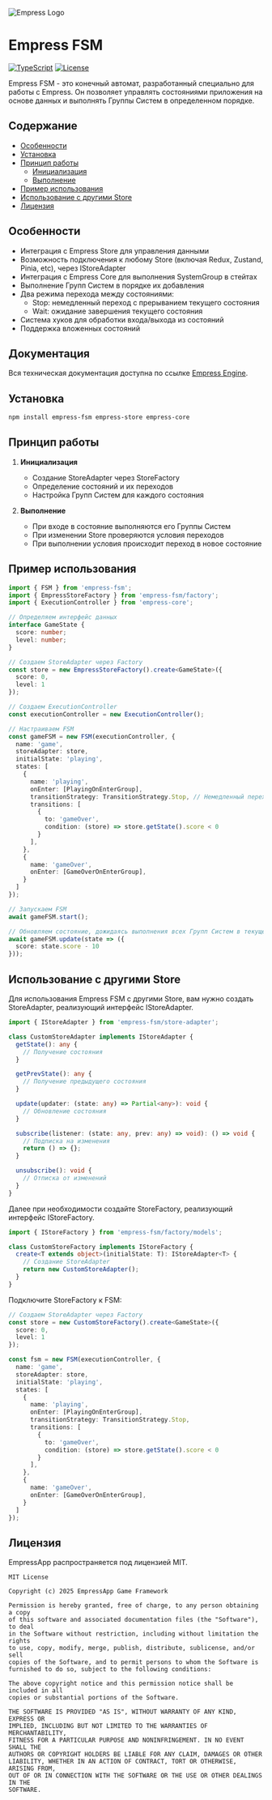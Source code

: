 ![Empress Logo](https://empressengine.github.io/empress-documentation/assets/images/empress_logo_big_fsm-5d73b41dab10e209faaa578b5d4c3273.png)

# Empress FSM

[![TypeScript](https://img.shields.io/badge/TypeScript-Ready-blue.svg)]()
[![License](https://img.shields.io/badge/License-MIT-green.svg)]()

Empress FSM - это конечный автомат, разработанный специально для работы с Empress. Он позволяет управлять состояниями приложения на основе данных и выполнять Группы Систем в определенном порядке.

## Содержание

- [Особенности](#особенности)
- [Установка](#установка)
- [Принцип работы](#принцип-работы)
  - [Инициализация](#инициализация)
  - [Выполнение](#выполнение)
- [Пример использования](#пример-использования)
- [Использование с другими Store](#использование-с-другими-store)
- [Лицензия](#лицензия)


## Особенности

- Интеграция с Empress Store для управления данными
- Возможность подключения к любому Store (включая Redux, Zustand, Pinia, etc), через IStoreAdapter
- Интеграция с Empress Core для выполнения SystemGroup в стейтах
- Выполнение Групп Систем в порядке их добавления
- Два режима перехода между состояниями:
  - Stop: немедленный переход с прерыванием текущего состояния
  - Wait: ожидание завершения текущего состояния
- Система хуков для обработки входа/выхода из состояний
- Поддержка вложенных состояний

## Документация

Вся техническая документация доступна по ссылке [Empress Engine](https://empressengine.github.io/empress-documentation/intro).

## Установка

```bash
npm install empress-fsm empress-store empress-core
```

## Принцип работы

1. **Инициализация**
   - Создание StoreAdapter через StoreFactory
   - Определение состояний и их переходов
   - Настройка Групп Систем для каждого состояния

2. **Выполнение**
   - При входе в состояние выполняются его Группы Систем
   - При изменении Store проверяются условия переходов
   - При выполнении условия происходит переход в новое состояние

## Пример использования

```typescript
import { FSM } from 'empress-fsm';
import { EmpressStoreFactory } from 'empress-fsm/factory';
import { ExecutionController } from 'empress-core';

// Определяем интерфейс данных
interface GameState {
  score: number;
  level: number;
}

// Создаем StoreAdapter через Factory
const store = new EmpressStoreFactory().create<GameState>({
  score: 0,
  level: 1
});

// Создаем ExecutionController
const executionController = new ExecutionController();

// Настраиваем FSM
const gameFSM = new FSM(executionController, {
  name: 'game',
  storeAdapter: store,
  initialState: 'playing',
  states: [
    {
      name: 'playing',
      onEnter: [PlayingOnEnterGroup],
      transitionStrategy: TransitionStrategy.Stop, // Немедленный переход при проигрыше
      transitions: [
        {
          to: 'gameOver',
          condition: (store) => store.getState().score < 0
        }
      ],
    },
    {
      name: 'gameOver',
      onEnter: [GameOverOnEnterGroup],
    }
  ]
});

// Запускаем FSM
await gameFSM.start();

// Обновляем состояние, дожидаясь выполнения всех Групп Систем в текущем состоянии
await gameFSM.update(state => ({
  score: state.score - 10
}));
```

## Использование с другими Store

Для использования Empress FSM с другими Store, вам нужно создать StoreAdapter, реализующий интерфейс IStoreAdapter.

```typescript
import { IStoreAdapter } from 'empress-fsm/store-adapter';

class CustomStoreAdapter implements IStoreAdapter {
  getState(): any {
    // Получение состояния
  }

  getPrevState(): any {
    // Получение предыдущего состояния
  }

  update(updater: (state: any) => Partial<any>): void {
    // Обновление состояния
  }

  subscribe(listener: (state: any, prev: any) => void): () => void {
    // Подписка на изменения
    return () => {};
  }

  unsubscribe(): void {
    // Отписка от изменений
  }
}
```

Далее при необходимости создайте StoreFactory, реализующий интерфейс IStoreFactory.

```typescript
import { IStoreFactory } from 'empress-fsm/factory/models';

class CustomStoreFactory implements IStoreFactory {
  create<T extends object>(initialState: T): IStoreAdapter<T> {
    // Создание StoreAdapter
    return new CustomStoreAdapter();
  }
}
```

Подключите StoreFactory к FSM:

```typescript
// Создаем StoreAdapter через Factory
const store = new CustomStoreFactory().create<GameState>({
  score: 0,
  level: 1
});

const fsm = new FSM(executionController, {
  name: 'game',
  storeAdapter: store,
  initialState: 'playing',
  states: [
    {
      name: 'playing',
      onEnter: [PlayingOnEnterGroup],
      transitionStrategy: TransitionStrategy.Stop,
      transitions: [
        {
          to: 'gameOver',
          condition: (store) => store.getState().score < 0
        }
      ],
    },
    {
      name: 'gameOver',
      onEnter: [GameOverOnEnterGroup],
    }
  ]
});
```

## Лицензия

EmpressApp распространяется под лицензией MIT.

```text
MIT License

Copyright (c) 2025 EmpressApp Game Framework

Permission is hereby granted, free of charge, to any person obtaining a copy
of this software and associated documentation files (the "Software"), to deal
in the Software without restriction, including without limitation the rights
to use, copy, modify, merge, publish, distribute, sublicense, and/or sell
copies of the Software, and to permit persons to whom the Software is
furnished to do so, subject to the following conditions:

The above copyright notice and this permission notice shall be included in all
copies or substantial portions of the Software.

THE SOFTWARE IS PROVIDED "AS IS", WITHOUT WARRANTY OF ANY KIND, EXPRESS OR
IMPLIED, INCLUDING BUT NOT LIMITED TO THE WARRANTIES OF MERCHANTABILITY,
FITNESS FOR A PARTICULAR PURPOSE AND NONINFRINGEMENT. IN NO EVENT SHALL THE
AUTHORS OR COPYRIGHT HOLDERS BE LIABLE FOR ANY CLAIM, DAMAGES OR OTHER
LIABILITY, WHETHER IN AN ACTION OF CONTRACT, TORT OR OTHERWISE, ARISING FROM,
OUT OF OR IN CONNECTION WITH THE SOFTWARE OR THE USE OR OTHER DEALINGS IN THE
SOFTWARE.
```